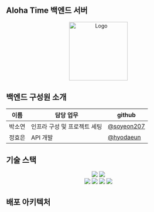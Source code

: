 ## Aloha Time 백엔드 서버
<div align="center"> 
  <img src="https://alohatime.github.io/aloha-react-frontend/logo.png" alt="Logo" width="160" height="160">
</div>

## 백엔드 구성원 소개
|이름|담당 업무|github|
|---|---|---|
|박소연|인프라 구성 및 프로젝트 세팅|[@soyeon207](https://github.com/soyeon207)|
|정효은|API 개발|[@hyodaeun](https://github.com/hyodaeun)|

## 기술 스택
<div align="center"> 
<img src="https://img.shields.io/badge/java-007396?style=for-the-badge&logo=java&logoColor=white"> <img src="https://img.shields.io/badge/springboot-6DB33F?style=for-the-badge&logo=springboot&logoColor=white"><br>
<img src="https://img.shields.io/badge/amazonaws-232F3E?style=for-the-badge&logo=amazonaws&logoColor=white"> <img src="https://img.shields.io/badge/githubactions-2088FF?style=for-the-badge&logo=githubactions&logoColor=white">
<img src="https://img.shields.io/badge/amazons3-569A31?style=for-the-badge&logo=amazons3&logoColor=white"> <img src="https://img.shields.io/badge/lightsail-FF9900?style=for-the-badge&logoColor=white">
</div>
  
## 배포 아키텍처
